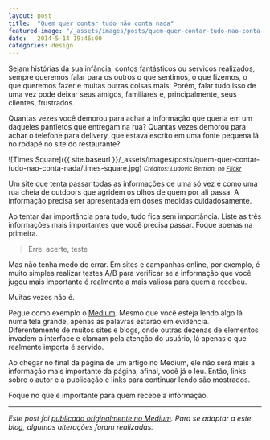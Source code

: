 ```yaml
---
layout: post
title:  "Quem quer contar tudo não conta nada"
featured-image: "/_assets/images/posts/quem-quer-contar-tudo-nao-conta-nada/times-square.jpg"
date:   2014-5-14 19:46:00
categories: design
---
```


Sejam histórias da sua infância, contos fantásticos ou serviços realizados, sempre queremos falar para os outros o que sentimos, o que fizemos, o que queremos fazer e muitas outras coisas mais. Porém, falar tudo isso de uma vez pode deixar seus amigos, familiares e, principalmente, seus clientes, frustrados.

<!--more-->

Quantas vezes você demorou para achar a informação que queria em um daqueles panfletos que entregam na rua? Quantas vezes demorou para achar o telefone para delivery, que estava escrito em uma fonte pequena lá no rodapé no site do restaurante?

![Times Square]({{ site.baseurl }}/_assets/images/posts/quem-quer-contar-tudo-nao-conta-nada/times-square.jpg)
<small>*Créditos: Ludovic Bertron, no [Flickr](http://www.eventick.com.br/mkt-meet-up)*</small>

Um site que tenta passar todas as informações de uma só vez é como uma rua cheia de outdoors que agridem os olhos de quem por ali passa. A informação precisa ser apresentada em doses medidas cuidadosamente.

Ao tentar dar importância para tudo, tudo fica sem importância. Liste as três informações mais importantes que você precisa passar. Foque apenas na primeira.

<blockquote class="pullquote">Erre, acerte, teste</blockquote>

Mas não tenha medo de errar. Em sites e campanhas online, por exemplo, é muito simples realizar testes A/B para verificar se a informação que você jugou mais importante é realmente a mais valiosa para quem a recebeu.

Muitas vezes não é.

Pegue como exemplo o [Medium](http://medium.com). Mesmo que você esteja lendo algo lá numa tela grande, apenas as palavras estarão em evidência. Diferentemente de muitos sites e blogs, onde outras dezenas de elementos invadem a interface e clamam pela atenção do usuário, lá apenas o que realmente importa é servido.

Ao chegar no final da página de um artigo no Medium, ele não será mais a informação mais importante da página, afinal, você já o leu. Então, links sobre o autor e a publicação e links para continuar lendo são mostrados.

Foque no que é importante para quem recebe a informação.

---

*Este post foi [publicado originalmente no Medium](https://medium.com/arquitetura-de-informacao/92feb0408dd1). Para se adaptar a este blog, algumas alterações foram realizadas.*
